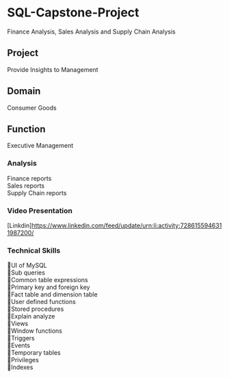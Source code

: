 # SQL-Capstone-Project<br>
Finance Analysis, Sales Analysis and Supply Chain Analysis<br>
## Project<br>
Provide Insights to Management<br>
## Domain<br>
Consumer Goods<br>
## Function<br>
Executive Management<br>
### Analysis<br>
Finance reports<br>
Sales reports<br>
Supply Chain reports<br>
### Video Presentation<br>
[Linkdin]https://www.linkedin.com/feed/update/urn:li:activity:7286155946311987200/
### Technical Skills<br>
🔸UI of MySQL<br>
🔸Sub queries<br>
🔸Common table expressions<br>
🔸Primary key and foreign key<br>
🔸Fact table and dimension table<br>
🔸User defined functions<br>
🔸Stored procedures<br>
🔸Explain analyze<br>
🔸Views<br>
🔸Window functions<br>
🔸Triggers<br>
🔸Events<br>
🔸Temporary tables<br>
🔸Privileges<br>
🔸Indexes<br>
